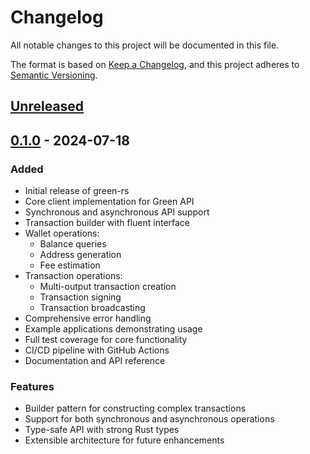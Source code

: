 # Changelog

All notable changes to this project will be documented in this file.

The format is based on [Keep a Changelog](https://keepachangelog.com/en/1.0.0/),
and this project adheres to [Semantic Versioning](https://semver.org/spec/v2.0.0.html).

## [Unreleased]

## [0.1.0] - 2024-07-18

### Added
- Initial release of green-rs
- Core client implementation for Green API
- Synchronous and asynchronous API support
- Transaction builder with fluent interface
- Wallet operations:
  - Balance queries
  - Address generation
  - Fee estimation
- Transaction operations:
  - Multi-output transaction creation
  - Transaction signing
  - Transaction broadcasting
- Comprehensive error handling
- Example applications demonstrating usage
- Full test coverage for core functionality
- CI/CD pipeline with GitHub Actions
- Documentation and API reference

### Features
- Builder pattern for constructing complex transactions
- Support for both synchronous and asynchronous operations
- Type-safe API with strong Rust types
- Extensible architecture for future enhancements

[Unreleased]: https://github.com/yourusername/green-rs/compare/v0.1.0...HEAD
[0.1.0]: https://github.com/yourusername/green-rs/releases/tag/v0.1.0
